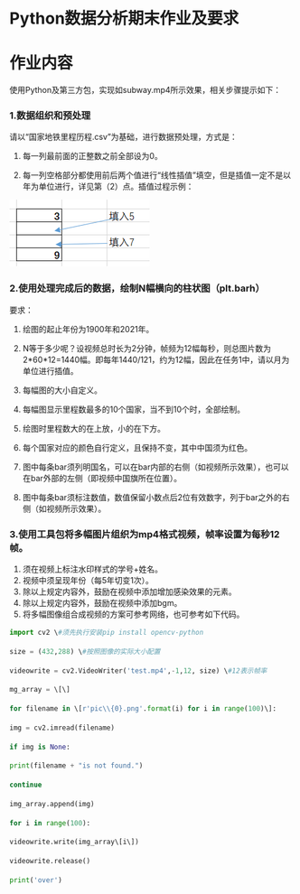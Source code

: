 # Python数据分析期末作业及要求

# 作业内容

使用Python及第三方包，实现如subway.mp4所示效果，相关步骤提示如下：

###  1.数据组织和预处理

请以“国家地铁里程历程.csv”为基础，进行数据预处理，方式是：

1. 每一列最前面的正整数之前全部设为0。

2. 每一列空格部分都使用前后两个值进行“线性插值”填空，但是插值一定不是以年为单位进行，详见第（2）点。插值过程示例：

![image1](README.assets/image1.png)



### 2.使用处理完成后的数据，绘制N幅横向的柱状图（plt.barh）

要求：

1. 绘图的起止年份为1900年和2021年。

2. N等于多少呢？设视频总时长为2分钟，帧频为12幅每秒，则总图片数为2\*60\*12=1440幅。即每年1440/121，约为12幅，因此在任务1中，请以月为单位进行插值。

3. 每幅图的大小自定义。

4. 每幅图显示里程数最多的10个国家，当不到10个时，全部绘制。

5. 绘图时里程数大的在上放，小的在下方。

6. 每个国家对应的颜色自行定义，且保持不变，其中中国须为红色。

7. 图中每条bar须列明国名，可以在bar内部的右侧（如视频所示效果），也可以在bar外部的左侧（即视频中国旗所在位置）。

8. 图中每条bar须标注数值，数值保留小数点后2位有效数字，列于bar之外的右侧（如视频所示效果）。



### 3.使用工具包将多幅图片组织为mp4格式视频，帧率设置为每秒12帧。

1. 须在视频上标注水印样式的学号+姓名。
2. 视频中须呈现年份（每5年切变1次）。
3. 除以上规定内容外，鼓励在视频中添加增加感染效果的元素。
4. 除以上规定内容外，鼓励在视频中添加bgm。
5. 将多幅图像组合成视频的方案可参考网络，也可参考如下代码。


```python
import cv2 \#须先执行安装pip install opencv-python

size = (432,288) \#按照图像的实际大小配置

videowrite = cv2.VideoWriter('test.mp4',-1,12, size) \#12表示帧率

mg_array = \[\]

for filename in \[r'pic\\{0}.png'.format(i) for i in range(100)\]:

img = cv2.imread(filename)

if img is None:

print(filename + "is not found.")

continue

img_array.append(img)

for i in range(100):

videowrite.write(img_array\[i\])

videowrite.release()

print('over')
```

